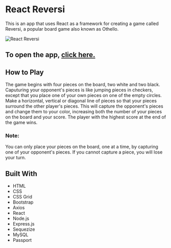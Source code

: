 # React Reversi

This is an app that uses React as a framework for creating a game called Reversi, a popular board game also known as Othello.

![React Reversi](https://user-images.githubusercontent.com/29614473/71561643-f1fce880-2a2d-11ea-82f0-8286aff4816b.png)

## To open the app, [click here.](http://reversi-project.herokuapp.com/aigame)

## How to Play

The game begins with four pieces on the board, two white and two black. Caputuring your opponent's pieces is like jumping pieces in checkers, except that you place one of your own pieces on one of the empty circles. Make a horizontal, vertical or diagonal line of pieces so that your pieces surround the other player's pieces. This will capture the opponent's pieces and change them to your color, increasing both the number of your pieces on the board and your score. The player with the highest score at the end of the game wins.

### Note:

You can only place your pieces on the board, one at a time, by capturing one of your opponent's pieces. If you cannot capture a piece, you will lose your turn.

## Built With
* HTML
* CSS
* CSS Grid
* Bootstrap
* Axios
* React
* Node.js
* Express.js
* Sequezize
* MySQL
* Passport